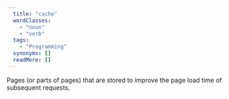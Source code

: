 ```yaml
---
  title: "cache"
  wordClasses: 
    - "noun"
    - "verb"
  tags: 
    - "Programming"
  synonyms: []
  readMore: []
---
```

Pages (or parts of pages) that are stored to improve the page load time of subsequent requests.
